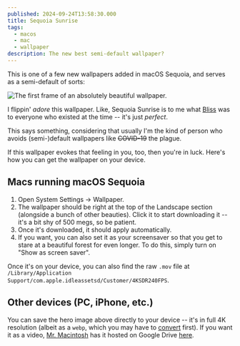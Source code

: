 ```yaml
---
published: 2024-09-24T13:58:30.000
title: Sequoia Sunrise
tags:
  - macos
  - mac
  - wallpaper
description: The new best semi-default wallpaper?
---
```


This is one of a few new wallpapers added in macOS Sequoia, and serves as a semi-default of sorts:

![The first frame of an absolutely beautiful wallpaper.](../../assets/images/sequoia-sunrise.png)

I flippin' _adore_ this wallpaper. Like, Sequoia Sunrise is to me what [Bliss] was to everyone who existed at the time -- it's just _perfect_.

This says something, considering that usually I'm the kind of person who avoids <nobr>(semi-)default</nobr> wallpapers like ~~COVID-19~~ the plague.

If this wallpaper evokes that feeling in you, too, then you're in luck. Here's how you can get the wallpaper on your device.

## Macs running macOS Sequoia

1. Open System Settings &rarr; Wallpaper.
2. The wallpaper should be right at the top of the Landscape section (alongside a bunch of other beauties). Click it to start downloading it -- it's a bit shy of 500 megs, so be patient.
3. Once it's downloaded, it should apply automatically.
4. If you want, you can also set it as your screensaver so that you get to stare at a beautiful forest for even longer. To do this, simply turn on "Show as screen saver".

Once it's on your device, you can also find the raw `.mov` file at `/Library/Application Support/com.apple.idleassetsd/Customer/4KSDR240FPS`.

## Other devices (PC, iPhone, etc.)

You can save the hero image above directly to your device -- it's in full 4K resolution (albeit as a `webp`, which you may have to [convert] first). If you want it as a video, [Mr. Macintosh] has it hosted on Google Drive [here][wallpaper].

[Bliss]: https://wikipedia.org/wiki/Bliss_(photograph)
[convert]: https://cloudconvert.com/webp-to-png
[Mr. Macintosh]: https://mrmacintosh.com/download-the-new-macos-sequoia-wallpaper-desktop-pictures-5k/
[wallpaper]: https://drive.google.com/file/d/1qZg0jWnUwHKaB4F2xFzfBqFHEKgXeFoT/edit
